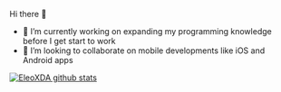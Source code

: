 Hi there 👋

- 🔭 I’m currently working on expanding my programming knowledge before I get start to work
- 👯 I’m looking to collaborate on mobile developments like iOS and Android apps


[![EleoXDA github stats](https://github-readme-stats.vercel.app/api?username=EleoXDA&count_private=true&show_icons=true&theme=radical&hide_rank=false)](https://github.com/anuraghazra/github-readme-stats)

